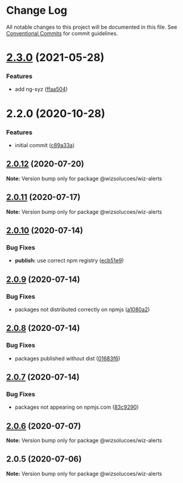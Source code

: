 # Change Log

All notable changes to this project will be documented in this file.
See [Conventional Commits](https://conventionalcommits.org) for commit guidelines.

# [2.3.0](https://github.com/wizsolucoes/syz/compare/@wizsolucoes/wiz-alerts@2.2.0...@wizsolucoes/wiz-alerts@2.3.0) (2021-05-28)


### Features

* add ng-syz ([ffaa504](https://github.com/wizsolucoes/syz/commit/ffaa504bf384fa7d557c0b1f37ab2fbc17b2ecf3))





# 2.2.0 (2020-10-28)


### Features

* initial commit ([c89a33a](https://github.com/wizsolucoes/syz/commit/c89a33a0d742dfa3bc3f131f5c9cf6ae4ed88923))





## [2.0.12](https://github.com/wizsolucoes/wiz-alert/compare/@wizsolucoes/wiz-alerts@2.0.11...@wizsolucoes/wiz-alerts@2.0.12) (2020-07-20)

**Note:** Version bump only for package @wizsolucoes/wiz-alerts





## [2.0.11](https://github.com/wizsolucoes/wiz-alert/compare/@wizsolucoes/wiz-alerts@2.0.10...@wizsolucoes/wiz-alerts@2.0.11) (2020-07-17)

**Note:** Version bump only for package @wizsolucoes/wiz-alerts





## [2.0.10](https://github.com/wizsolucoes/wiz-alert/compare/@wizsolucoes/wiz-alerts@2.0.6...@wizsolucoes/wiz-alerts@2.0.10) (2020-07-14)


### Bug Fixes

* **publish:** use correct npm registry ([ecb51e9](https://github.com/wizsolucoes/wiz-alert/commit/ecb51e91ff54ea0a3a13dbb712e69e31552ea924))





## [2.0.9](https://github.com/wizsolucoes/wiz-alert/compare/@wizsolucoes/wiz-alerts@2.0.6...@wizsolucoes/wiz-alerts@2.0.9) (2020-07-14)


### Bug Fixes

* packages not distributed correctly on npmjs ([a1080a2](https://github.com/wizsolucoes/wiz-alert/commit/a1080a267e4aea2160f96d7d62911b6907d7c2ea))





## [2.0.8](https://github.com/wizsolucoes/wiz-alert/compare/@wizsolucoes/wiz-alerts@2.0.7...@wizsolucoes/wiz-alerts@2.0.8) (2020-07-14)


### Bug Fixes

* packages published without dist ([01683f6](https://github.com/wizsolucoes/wiz-alert/commit/01683f631796401524c1061cadf73269df50242b))





## [2.0.7](https://github.com/wizsolucoes/wiz-alert/compare/@wizsolucoes/wiz-alerts@2.0.6...@wizsolucoes/wiz-alerts@2.0.7) (2020-07-14)


### Bug Fixes

* packages not appearing on npmjs.com ([83c9290](https://github.com/wizsolucoes/wiz-alert/commit/83c92900f98d4dde02329c805c3a185b873d65cb))





## [2.0.6](https://github.com/wizsolucoes/wiz-alert/compare/@wizsolucoes/wiz-alerts@2.0.5...@wizsolucoes/wiz-alerts@2.0.6) (2020-07-07)

**Note:** Version bump only for package @wizsolucoes/wiz-alerts





## 2.0.5 (2020-07-06)

**Note:** Version bump only for package @wizsolucoes/wiz-alerts
